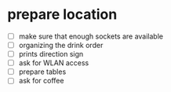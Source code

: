 # prepare location

- [ ] make sure that enough sockets are available
- [ ] organizing the drink order
- [ ] prints direction sign
- [ ] ask for WLAN access
- [ ] prepare tables
- [ ] ask for coffee
